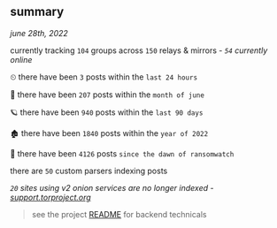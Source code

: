 
## summary
_june 28th, 2022_

currently tracking `104` groups across `150` relays & mirrors - _`54` currently online_

⏲ there have been `3` posts within the `last 24 hours`

🦈 there have been `207` posts within the `month of june`

🪐 there have been `940` posts within the `last 90 days`

🏚 there have been `1840` posts within the `year of 2022`

🦕 there have been `4126` posts `since the dawn of ransomwatch`

there are `50` custom parsers indexing posts

_`20` sites using v2 onion services are no longer indexed - [support.torproject.org](https://support.torproject.org/onionservices/v2-deprecation/)_

> see the project [README](https://github.com/joshhighet/ransomwatch#ransomwatch--) for backend technicals
